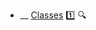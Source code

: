 * __ [Classes](./oop/classes) :one: <trigger for="pop:classes-preview">:mag:</trigger>

<popover id="pop:classes-preview" title=":mag: Classes" placement="right">
  <div slot="content">
    <include src=".\preview.md" />
  </div>
</popover>
